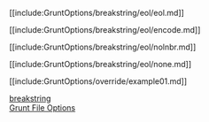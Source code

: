 [[include:GruntOptions/breakstring/eol/eol.md]]

[[include:GruntOptions/breakstring/eol/encode.md]]

[[include:GruntOptions/breakstring/eol/nolnbr.md]]

[[include:GruntOptions/breakstring/eol/none.md]]

[[include:GruntOptions/override/example01.md]]

[breakstring](../index.html)  
[Grunt File Options](../../index.html)
